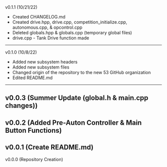 v0.1.1 (10/21/22)
- Created CHANGELOG.md
- Created drive.hpp, drive.cpp, competition_initialize.cpp, autonomous.cpp, & opcontrol.cpp
- Deleted globals.hpp & globals.cpp (temporary global files)
- drive.cpp - Tank Drive function made
----------------------------------------------------------------------------------------------------------------------------------
v0.1.0 (10/8/22)
- Added new subsystem headers
- Added new subsystem files
- Changed origin of the repository to the new 53 GitHub organization
- Edited README.md
----------------------------------------------------------------------------------------------------------------------------------
v0.0.3 (Summer Update (global.h & main.cpp changes))
----------------------------------------------------------------------------------------------------------------------------------
v0.0.2 (Added Pre-Auton Controller & Main Button Functions)
----------------------------------------------------------------------------------------------------------------------------------
v0.0.1 (Create README.md)
----------------------------------------------------------------------------------------------------------------------------------
v0.0.0 (Repository Creation)